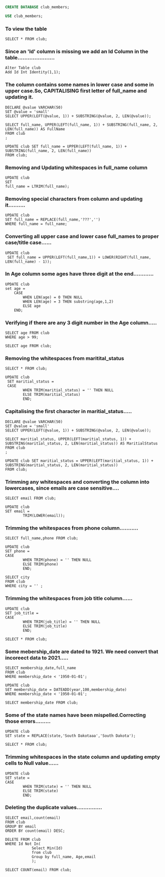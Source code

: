 ```SQL
CREATE DATABASE club_members;

USE club_members;
```

### To view the table

```
SELECT * FROM club;
```
### Since an 'Id' column is missing we add an Id Column in the table......................

```
Alter Table club
Add Id Int Identity(1,1);
```

### The column contains some names in lower case and some in upper case.So, CAPITALISING first letter of full_name and updating it.

```
DECLARE @value VARCHAR(50)
SET @value = 'small'
SELECT UPPER(LEFT(@value, 1)) + SUBSTRING(@value, 2, LEN(@value));

SELECT full_name, UPPER(LEFT(full_name, 1)) + SUBSTRING(full_name, 2, LEN(full_name)) AS FullName
FROM club
;

UPDATE club SET full_name = UPPER(LEFT(full_name, 1)) + SUBSTRING(full_name, 2, LEN(full_name))
FROM club;

```

### Removing and Updating whitespaces in full_name column

```
UPDATE club
SET 
full_name = LTRIM(full_name);
```

### Removing special characters from column and updating it..........

```
UPDATE club
SET full_name = REPLACE(full_name,'???','')
WHERE full_name = full_name;
```
### Converting all upper case and lower case full_names to proper case/title case......

```
UPDATE club
 SET full_name = UPPER(LEFT(full_name,1)) + LOWER(RIGHT(full_name, LEN(full_name) - 1));
```

### In Age column some ages have three digit at the end............

```
UPDATE club
set age = 
	CASE
		WHEN LEN(age) = 0 THEN NULL
		WHEN LEN(age) = 3 THEN substring(age,1,2)	
		ELSE age
	END;
```
### Verifying if there are any 3 digit number in the Age column.....

```
SELECT age FROM club
WHERE age > 99;

SELECT age FROM club;
```

### Removing the whitespaces from maritital_status 

```
SELECT * FROM club;

UPDATE club
 SET maritial_status = 
 CASE 
		WHEN TRIM(maritial_status) = '' THEN NULL
		ELSE TRIM(maritial_status) 
		END;
```

### Capitalising the first character in maritial_status.....

```
DECLARE @value VARCHAR(50)
SET @value = 'small'
SELECT UPPER(LEFT(@value, 1)) + SUBSTRING(@value, 2, LEN(@value));
```
```
SELECT maritial_status, UPPER(LEFT(maritial_status, 1)) + SUBSTRING(maritial_status, 2, LEN(maritial_status)) AS MaritialStatus
FROM club
;
```
```
UPDATE club SET maritial_status = UPPER(LEFT(maritial_status, 1)) + SUBSTRING(maritial_status, 2, LEN(maritial_status))
FROM club;
```

### Trimming any whitespaces and converting the column into lowercases, since emails are case sensitive....

```
SELECT email FROM club;

UPDATE club
SET email = 
		TRIM(LOWER(email));
```
### Trimming the whitespaces from phone column...........

```
SELECT full_name,phone FROM club;

UPDATE club
SET phone = 
CASE 
		WHEN TRIM(phone) = '' THEN NULL
		ELSE TRIM(phone)
		END;
```
```
SELECT city
FROM club
WHERE city = '' ;
```
### Trimming the whitespaces from job title column......

```
UPDATE club
SET job_title = 
CASE 
		WHEN TRIM(job_title) = '' THEN NULL
		ELSE TRIM(job_title)
		END;

SELECT * FROM club;
```
### Some mebership_date are dated to 1921. We need convert that incoreect data to 2021.....

```
SELECT membership_date,full_name 
FROM club
WHERE membership_date < '1950-01-01';
```

```
UPDATE club
SET membership_date = DATEADD(year,100,membership_date)
WHERE membership_date < '1950-01-01';
```
```
SELECT membership_date FROM club;
```

### Some of the state names have been mispelled.Correcting those errors.........

```
UPDATE club
SET state = REPLACE(state,'South Dakotaaa','South Dakota');
```
```
SELECT * FROM club;
```
### Trimming whitespaces in the state column and updating empty cells to Null value......

```
UPDATE club
SET state = 
CASE 
		WHEN TRIM(state) = '' THEN NULL
		ELSE TRIM(state)
		END;
```
### Deleting the duplicate values...............

```
SELECT email,count(email)
FROM club
GROUP BY email
ORDER BY count(email) DESC;
```
```
DELETE FROM club 
WHERE Id Not In(
			Select Min(Id)
			from club
			Group by full_name, Age,email
			);
```
```
SELECT COUNT(email) FROM club;
```
